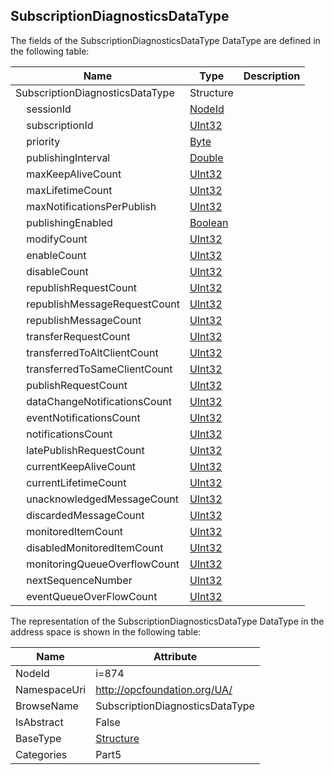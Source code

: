<!-- datatype -->
## SubscriptionDiagnosticsDataType
  
<!-- end of description -->
The fields of the SubscriptionDiagnosticsDataType DataType are defined in the following table:  

|Name|Type|Description|
|---|---|---|
|SubscriptionDiagnosticsDataType|Structure||
|&nbsp;&nbsp;&nbsp;&nbsp;sessionId|[NodeId](../../../Part3/DataTypes/NodeId/readme.md)||
|&nbsp;&nbsp;&nbsp;&nbsp;subscriptionId|[UInt32](../../../Part3/DataTypes/UInt32/readme.md)||
|&nbsp;&nbsp;&nbsp;&nbsp;priority|[Byte](../../../Part3/DataTypes/Byte/readme.md)||
|&nbsp;&nbsp;&nbsp;&nbsp;publishingInterval|[Double](../../../Part3/DataTypes/Double/readme.md)||
|&nbsp;&nbsp;&nbsp;&nbsp;maxKeepAliveCount|[UInt32](../../../Part3/DataTypes/UInt32/readme.md)||
|&nbsp;&nbsp;&nbsp;&nbsp;maxLifetimeCount|[UInt32](../../../Part3/DataTypes/UInt32/readme.md)||
|&nbsp;&nbsp;&nbsp;&nbsp;maxNotificationsPerPublish|[UInt32](../../../Part3/DataTypes/UInt32/readme.md)||
|&nbsp;&nbsp;&nbsp;&nbsp;publishingEnabled|[Boolean](../../../Part3/DataTypes/Boolean/readme.md)||
|&nbsp;&nbsp;&nbsp;&nbsp;modifyCount|[UInt32](../../../Part3/DataTypes/UInt32/readme.md)||
|&nbsp;&nbsp;&nbsp;&nbsp;enableCount|[UInt32](../../../Part3/DataTypes/UInt32/readme.md)||
|&nbsp;&nbsp;&nbsp;&nbsp;disableCount|[UInt32](../../../Part3/DataTypes/UInt32/readme.md)||
|&nbsp;&nbsp;&nbsp;&nbsp;republishRequestCount|[UInt32](../../../Part3/DataTypes/UInt32/readme.md)||
|&nbsp;&nbsp;&nbsp;&nbsp;republishMessageRequestCount|[UInt32](../../../Part3/DataTypes/UInt32/readme.md)||
|&nbsp;&nbsp;&nbsp;&nbsp;republishMessageCount|[UInt32](../../../Part3/DataTypes/UInt32/readme.md)||
|&nbsp;&nbsp;&nbsp;&nbsp;transferRequestCount|[UInt32](../../../Part3/DataTypes/UInt32/readme.md)||
|&nbsp;&nbsp;&nbsp;&nbsp;transferredToAltClientCount|[UInt32](../../../Part3/DataTypes/UInt32/readme.md)||
|&nbsp;&nbsp;&nbsp;&nbsp;transferredToSameClientCount|[UInt32](../../../Part3/DataTypes/UInt32/readme.md)||
|&nbsp;&nbsp;&nbsp;&nbsp;publishRequestCount|[UInt32](../../../Part3/DataTypes/UInt32/readme.md)||
|&nbsp;&nbsp;&nbsp;&nbsp;dataChangeNotificationsCount|[UInt32](../../../Part3/DataTypes/UInt32/readme.md)||
|&nbsp;&nbsp;&nbsp;&nbsp;eventNotificationsCount|[UInt32](../../../Part3/DataTypes/UInt32/readme.md)||
|&nbsp;&nbsp;&nbsp;&nbsp;notificationsCount|[UInt32](../../../Part3/DataTypes/UInt32/readme.md)||
|&nbsp;&nbsp;&nbsp;&nbsp;latePublishRequestCount|[UInt32](../../../Part3/DataTypes/UInt32/readme.md)||
|&nbsp;&nbsp;&nbsp;&nbsp;currentKeepAliveCount|[UInt32](../../../Part3/DataTypes/UInt32/readme.md)||
|&nbsp;&nbsp;&nbsp;&nbsp;currentLifetimeCount|[UInt32](../../../Part3/DataTypes/UInt32/readme.md)||
|&nbsp;&nbsp;&nbsp;&nbsp;unacknowledgedMessageCount|[UInt32](../../../Part3/DataTypes/UInt32/readme.md)||
|&nbsp;&nbsp;&nbsp;&nbsp;discardedMessageCount|[UInt32](../../../Part3/DataTypes/UInt32/readme.md)||
|&nbsp;&nbsp;&nbsp;&nbsp;monitoredItemCount|[UInt32](../../../Part3/DataTypes/UInt32/readme.md)||
|&nbsp;&nbsp;&nbsp;&nbsp;disabledMonitoredItemCount|[UInt32](../../../Part3/DataTypes/UInt32/readme.md)||
|&nbsp;&nbsp;&nbsp;&nbsp;monitoringQueueOverflowCount|[UInt32](../../../Part3/DataTypes/UInt32/readme.md)||
|&nbsp;&nbsp;&nbsp;&nbsp;nextSequenceNumber|[UInt32](../../../Part3/DataTypes/UInt32/readme.md)||
|&nbsp;&nbsp;&nbsp;&nbsp;eventQueueOverFlowCount|[UInt32](../../../Part3/DataTypes/UInt32/readme.md)||

The representation of the SubscriptionDiagnosticsDataType DataType in the address space is shown in the following table:  

|Name|Attribute|
|---|---|
|NodeId|i=874|
|NamespaceUri|http://opcfoundation.org/UA/|
|BrowseName|SubscriptionDiagnosticsDataType|
|IsAbstract|False|
|BaseType|[Structure](../../../Part3/DataTypes/Structure/readme.md)|
|Categories|Part5|

